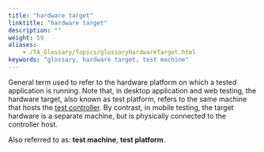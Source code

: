 ```yaml
--- 
title: "hardware target"
linktitle: "hardware target"
description: ""
weight: 59
aliases: 
    - /TA_Glossary/Topics/glossaryHardwareTarget.html
keywords: "glossary, hardware target, test machine"
---
```


General term used to refer to the hardware platform on which a tested application is running. Note that, in desktop application and web testing, the hardware target, also known as test platform, refers to the same machine that hosts the [test controller](/TA_Glossary/Topics/glossaryController.html). By contrast, in mobile testing, the target hardware is a separate machine, but is physically connected to the controller host.

Also referred to as: **test machine**, **test platform**.

